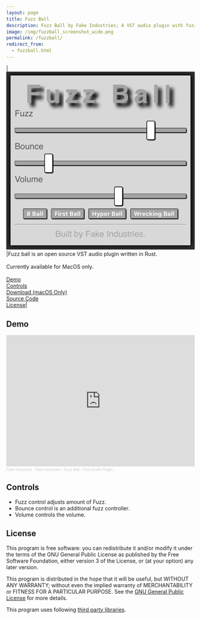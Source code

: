 ```yaml
---
layout: page
title: Fuzz Ball
description: Fuzz Ball by Fake Industries; A VST audio plugin with fuzz effect.
image: /img/fuzzball_screenshot_wide.png
permalink: /fuzzball/
redirect_from:
  - fuzzball.html
---
```


|![Fuzz Ball screenshot](/img/fuzzball_screenshot.png)|Fuzz ball is an open source VST audio plugin written in Rust.<br /><br />Currently available for MacOS only.<br /><br />[Demo](#demo)<br />[Controls](#controls)<br />[Download (macOS Only)](https://github.com/fake-industries/fuzzball/releases/download/v1.1/FuzzBall-v1.1.pkg)<br />[Source Code](https://github.com/fake-industries/fuzzball)<br />[License](#license)|

## Demo

<iframe width="100%" height="350" scrolling="no" frameborder="no" allow="autoplay" src="https://w.soundcloud.com/player/?url=https%3A//api.soundcloud.com/playlists/1129448620&color=%23ff810c&auto_play=false&hide_related=false&show_comments=true&show_user=true&show_reposts=false&show_teaser=true"></iframe>
<div style="font-size: 10px; color: #cccccc;line-break: anywhere;word-break: normal;overflow: hidden;white-space: nowrap;text-overflow: ellipsis; font-family: Interstate,Lucida Grande,Lucida Sans Unicode,Lucida Sans,Garuda,Verdana,Tahoma,sans-serif;font-weight: 100;"><a href="https://soundcloud.com/fake_industries" title="Fake Industries" target="_blank" style="color: #cccccc; text-decoration: none;">Fake Industries</a> · <a href="https://soundcloud.com/fake_industries/sets/fake-industries-fuzz-ball-fuzz-audio-plugin" title="Fake Industries - Fuzz Ball - Fuzz Audio Plugin" target="_blank" style="color: #cccccc; text-decoration: none;">Fake Industries - Fuzz Ball - Fuzz Audio Plugin</a></div>

## Controls
* Fuzz control adjusts amount of Fuzz.
* Bounce control is an additional fuzz controller.
* Volume controls the volume.

## License
This program is free software: you can redistribute it and/or modify it under the terms of the GNU General Public License as published by the Free Software Foundation, either version 3 of the License, or (at your option) any later version.

This program is distributed in the hope that it will be useful, but WITHOUT ANY WARRANTY; without even the implied warranty of MERCHANTABILITY or FITNESS FOR A PARTICULAR PURPOSE. See the [GNU General Public License](LICENSE) for more details.

This program uses following [third party libraries](THIRD_PARTY_LIBRARIES_LICENSES).
